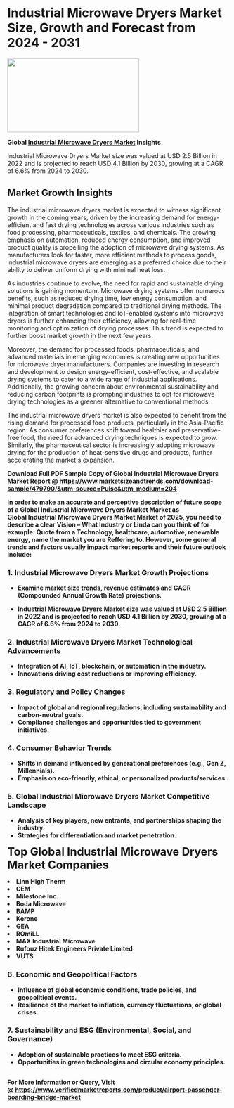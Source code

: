 <H1>Industrial Microwave Dryers Market Size, Growth and Forecast from 2024 - 2031</H1><img class="aligncenter size-medium wp-image-584254" src="https://thirdeyenews.in/wp-content/uploads/2024/09/Global-Market-Research-300x168.jpeg" alt="" width="300" height="168" /><p><strong>Global&nbsp;<a href="https://www.marketsizeandtrends.com/download-sample/479790/&amp;utm_source=Pulse&amp;utm_medium=204">Industrial Microwave Dryers Market</a> Insights</strong></p><p>Industrial Microwave Dryers Market size was valued at USD 2.5 Billion in 2022 and is projected to reach USD 4.1 Billion by 2030, growing at a CAGR of 6.6% from 2024 to 2030.</p><p><h2>Market Growth Insights</h2> <p>The industrial microwave dryers market is expected to witness significant growth in the coming years, driven by the increasing demand for energy-efficient and fast drying technologies across various industries such as food processing, pharmaceuticals, textiles, and chemicals. The growing emphasis on automation, reduced energy consumption, and improved product quality is propelling the adoption of microwave drying systems. As manufacturers look for faster, more efficient methods to process goods, industrial microwave dryers are emerging as a preferred choice due to their ability to deliver uniform drying with minimal heat loss.</p> <p><strong></strong></p> <p>As industries continue to evolve, the need for rapid and sustainable drying solutions is gaining momentum. Microwave drying systems offer numerous benefits, such as reduced drying time, low energy consumption, and minimal product degradation compared to traditional drying methods. The integration of smart technologies and IoT-enabled systems into microwave dryers is further enhancing their efficiency, allowing for real-time monitoring and optimization of drying processes. This trend is expected to further boost market growth in the next few years.</p> <p>Moreover, the demand for processed foods, pharmaceuticals, and advanced materials in emerging economies is creating new opportunities for microwave dryer manufacturers. Companies are investing in research and development to design energy-efficient, cost-effective, and scalable drying systems to cater to a wide range of industrial applications. Additionally, the growing concern about environmental sustainability and reducing carbon footprints is prompting industries to opt for microwave drying technologies as a greener alternative to conventional methods.</p> <p>The industrial microwave dryers market is also expected to benefit from the rising demand for processed food products, particularly in the Asia-Pacific region. As consumer preferences shift toward healthier and preservative-free food, the need for advanced drying techniques is expected to grow. Similarly, the pharmaceutical sector is increasingly adopting microwave drying for the production of heat-sensitive drugs and products, further accelerating the market's expansion.</p> <p><strong></p><p><span class=""><strong>Download Full PDF Sample Copy of Global Industrial Microwave Dryers Market Report</strong> @ <a href="https://www.marketsizeandtrends.com/download-sample/479790/&amp;utm_source=Pulse&amp;utm_medium=204" target="_blank">https://www.marketsizeandtrends.com/download-sample/479790/&amp;utm_source=Pulse&amp;utm_medium=204</a></span></p><p>In order to make an accurate and perceptive description of future scope of a Global&nbsp;Industrial Microwave Dryers Market Market as Global&nbsp;Industrial Microwave Dryers Market Market of 2025, you need to describe a clear Vision &ndash; What Industry or Linda can you think of for example: Quote from a Technology, healthcare, automotive, renewable energy, name the market you are Reffering to. However, some general trends and factors usually impact market reports and their future outlook include:</p><h3>1.&nbsp;<strong>Industrial Microwave Dryers Market Growth Projections</strong></h3><ul><li>Examine market size trends, revenue estimates and CAGR (Compounded Annual Growth Rate) projections.</li><li><p>Industrial Microwave Dryers Market size was valued at USD 2.5 Billion in 2022 and is projected to reach USD 4.1 Billion by 2030, growing at a CAGR of 6.6% from 2024 to 2030.</p></li></ul><h3>2.&nbsp;<strong>Industrial Microwave Dryers Market Technological Advancements</strong></h3><ul><li>Integration of AI, IoT, blockchain, or automation in the industry.</li><li>Innovations driving cost reductions or improving efficiency.</li></ul><h3>3.&nbsp;<strong>Regulatory and Policy Changes</strong></h3><ul><li>Impact of global and regional regulations, including sustainability and carbon-neutral goals.</li><li>Compliance challenges and opportunities tied to government initiatives.</li></ul><h3>4.&nbsp;<strong>Consumer Behavior Trends</strong></h3><ul><li>Shifts in demand influenced by generational preferences (e.g., Gen Z, Millennials).</li><li>Emphasis on eco-friendly, ethical, or personalized products/services.</li></ul><h3>5.&nbsp;<strong>Global Industrial Microwave Dryers Market Competitive Landscape</strong></h3><ul><li>Analysis of key players, new entrants, and partnerships shaping the industry.</li><li>Strategies for differentiation and market penetration.</li></ul><p data-pm-slice="1 1 []"><span style="color: inherit; font-family: inherit; font-size: 25px;">Top Global Industrial Microwave Dryers Market Companies</span></p><div class="" data-test-id=""><p><li>Linn High Therm</li><li> CEM</li><li> Milestone Inc.</li><li> Boda Microwave</li><li> BAMP</li><li> Kerone</li><li> GEA</li><li> ROmiLL</li><li> MAX Industrial Microwave</li><li> Rufouz Hitek Engineers Private Limited</li><li> VUTS</li></p></div><h3>6.&nbsp;<strong>Economic and Geopolitical Factors</strong></h3><ul><li>Influence of global economic conditions, trade policies, and geopolitical events.</li><li>Resilience of the market to inflation, currency fluctuations, or global crises.</li></ul><h3>7.&nbsp;<strong>Sustainability and ESG (Environmental, Social, and Governance)</strong></h3><ul><li>Adoption of sustainable practices to meet ESG criteria.</li><li>Opportunities in green technologies and circular economy principles.</li></ul><h2><strong style="font-size: 14px;">For More Information or Query, Visit @&nbsp;</strong><a style="background-color: #ffffff; font-size: 14px;" href="https://www.marketsizeandtrends.com/report/industrial-microwave-dryers-market/" target="_blank">https://www.verifiedmarketreports.com/product/airport-passenger-boarding-bridge-market</a></h2>
